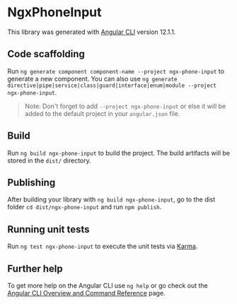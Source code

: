 # NgxPhoneInput

This library was generated with [Angular CLI](https://github.com/angular/angular-cli) version 12.1.1.

## Code scaffolding

Run `ng generate component component-name --project ngx-phone-input` to generate a new component. You can also use `ng generate directive|pipe|service|class|guard|interface|enum|module --project ngx-phone-input`.
> Note: Don't forget to add `--project ngx-phone-input` or else it will be added to the default project in your `angular.json` file. 

## Build

Run `ng build ngx-phone-input` to build the project. The build artifacts will be stored in the `dist/` directory.

## Publishing

After building your library with `ng build ngx-phone-input`, go to the dist folder `cd dist/ngx-phone-input` and run `npm publish`.

## Running unit tests

Run `ng test ngx-phone-input` to execute the unit tests via [Karma](https://karma-runner.github.io).

## Further help

To get more help on the Angular CLI use `ng help` or go check out the [Angular CLI Overview and Command Reference](https://angular.io/cli) page.
